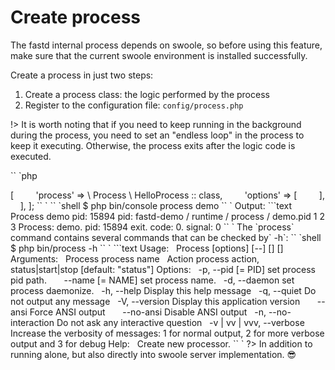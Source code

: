# Create process

The fastd internal process depends on swoole, so before using this feature, make sure that the current swoole environment is installed successfully.

Create a process in just two steps:

1. Create a process class: the logic performed by the process
2. Register to the configuration file: `config/process.php`

!> It is worth noting that if you need to keep running in the background during the process, you need to set an "endless loop" in the process to keep it executing. Otherwise, the process exits after the logic code is executed.

`` `php
<? php

namespace Process

use FastD \ Process \ AbstractProcess;
use swoole_process;

Class HelloProcess extends AbstractProcess
{
    public function handle (swoole_process $ swoole_process)
    {
        timer_tick (1000, function ($ id) {
            Static $index = 0;
            ++$index;
            echo $ index.PHP_EOL;
            if ($ index === 3) {
                timer_clear ($ id);
            }
        });
    }
}
`` `

The above program outputs `$index` every second until `$index == 3`, the process exits and the parent process is recycled.

Registered in the configuration file (`config/process.php`):

`` `php
<? php

return [
    'demo' => [
        'process' => \ Process \ HelloProcess :: class,
        'options' => [

        ],
    ],
];
`` `

`` `shell
$ php bin/console process demo
`` `

Output:

```text
Process demo pid: 15894
pid: fastd-demo / runtime / process / demo.pid
1
2
3
Process: demo. pid: 15894 exit. code: 0. signal: 0
`` `

The `process` command contains several commands that can be checked by` -h`:

`` `shell
$ php bin/process -h
`` `

```text
Usage:
  Process [options] [--] [<process>] [<action>]

Arguments:
  Process process name
  Action process action, status|start|stop [default: "status"]

Options:
  -p, --pid [= PID] set process pid path.
      --name [= NAME] set process name.
  -d, --daemon set process daemonize.
  -h, --help Display this help message
  -q, --quiet Do not output any message
  -V, --version Display this application version
      --ansi Force ANSI output
      --no-ansi Disable ANSI output
  -n, --no-interaction Do not ask any interactive question
  -v | vv | vvv, --verbose Increase the verbosity of messages: 1 for normal output, 2 for more verbose output and 3 for debug

Help:
  Create new processor.
`` `

?> In addition to running alone, but also directly into swoole server implementation. 😎